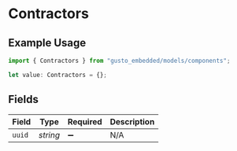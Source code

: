 # Contractors

## Example Usage

```typescript
import { Contractors } from "gusto_embedded/models/components";

let value: Contractors = {};
```

## Fields

| Field              | Type               | Required           | Description        |
| ------------------ | ------------------ | ------------------ | ------------------ |
| `uuid`             | *string*           | :heavy_minus_sign: | N/A                |